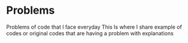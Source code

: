 # Problems
Problems of code that I face everyday
This Is where I share example of codes or original codes that are having a problem 
with explanations
